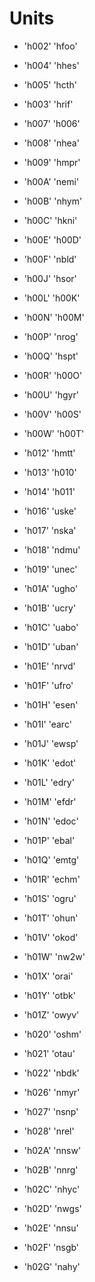 # Units

- 'h002' 'hfoo'

- 'h004' 'hhes'

- 'h005' 'hcth'

- 'h003' 'hrif'

- 'h007' 'h006'

- 'h008' 'nhea'

- 'h009' 'hmpr'

- 'h00A' 'nemi'

- 'h00B' 'nhym'

- 'h00C' 'hkni'

- 'h00E' 'h00D'

- 'h00F' 'nbld'

- 'h00J' 'hsor'

- 'h00L' 'h00K'

- 'h00N' 'h00M'

- 'h00P' 'nrog'

- 'h00Q' 'hspt'

- 'h00R' 'h00O'

- 'h00U' 'hgyr'

- 'h00V' 'h00S'

- 'h00W' 'h00T'

- 'h012' 'hmtt'

- 'h013' 'h010'

- 'h014' 'h011'

- 'h016' 'uske'

- 'h017' 'nska'

- 'h018' 'ndmu'

- 'h019' 'unec'

- 'h01A' 'ugho'

- 'h01B' 'ucry'

- 'h01C' 'uabo'

- 'h01D' 'uban'

- 'h01E' 'nrvd'

- 'h01F' 'ufro'

- 'h01H' 'esen'

- 'h01I' 'earc'

- 'h01J' 'ewsp'

- 'h01K' 'edot'

- 'h01L' 'edry'

- 'h01M' 'efdr'

- 'h01N' 'edoc'

- 'h01P' 'ebal'

- 'h01Q' 'emtg'

- 'h01R' 'echm'

- 'h01S' 'ogru'

- 'h01T' 'ohun'

- 'h01V' 'okod'

- 'h01W' 'nw2w'

- 'h01X' 'orai'

- 'h01Y' 'otbk'

- 'h01Z' 'owyv'

- 'h020' 'oshm'

- 'h021' 'otau'

- 'h022' 'nbdk'

- 'h026' 'nmyr'

- 'h027' 'nsnp'

- 'h028' 'nrel'

- 'h02A' 'nnsw'

- 'h02B' 'nnrg'

- 'h02C' 'nhyc'

- 'h02D' 'nwgs'

- 'h02E' 'nnsu'

- 'h02F' 'nsgb'

- 'h02G' 'nahy'
  